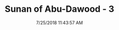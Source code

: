 ---
title        : "Sunan of Abu-Dawood - 3"
date         : 7/25/2018 11:43:57 AM
draft        : false
type         : "hadith"
layout       : "hadith"
BookCode     : "SAD"
HadithNumber : "3"
tags  :  ["AbuMusa"]
---